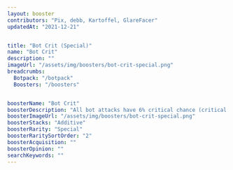 ```yaml
---
layout: booster
contributors: "Pix, debb, Kartoffel, GlareFacer"
updatedAt: "2021-12-21"


title: "Bot Crit (Special)"
name: "Bot Crit"
description: ""
imageUrl: "/assets/img/boosters/bot-crit-special.png"
breadcrumbs:
  Botpack: "/botpack"
  Boosters: "/boosters"


boosterName: "Bot Crit"
boosterDescription: "All bot attacks have 6% critical chance (critical hits deal double damage)"
boosterImageUrl: "/assets/img/boosters/bot-crit-special.png"
boosterStacks: "Additive"
boosterRarity: "Special"
boosterRaritySortOrder: "2"
boosterAcquisition: ""
boosterOpinion: ""
searchKeywords: ""
---
```



